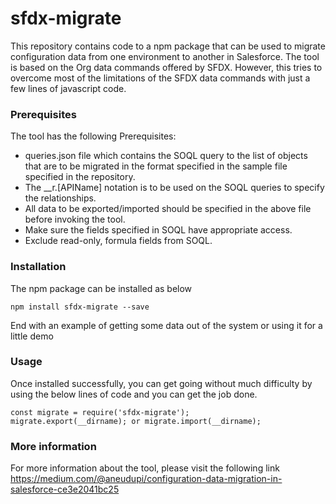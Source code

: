 # sfdx-migrate

This repository contains code to a npm package that can be used to migrate configuration data from one environment to another in Salesforce. The tool is based on the Org data commands offered by SFDX. However, this tries to overcome most of the limitations of the SFDX data commands with just a few lines of javascript code.

### Prerequisites

The tool has the following Prerequisites:
* queries.json file which contains the SOQL query to the list of objects that are to be migrated in the format specified in the sample file specified in the repository.
* The __r.[APIName] notation is to be used on the SOQL queries to specify the relationships.
* All data to be exported/imported should be specified in the above file before invoking the tool.
* Make sure the fields specified in SOQL have appropriate access.
* Exclude read-only, formula fields from SOQL.

### Installation

The npm package can be installed as below

```
npm install sfdx-migrate --save
```

End with an example of getting some data out of the system or using it for a little demo

### Usage

Once installed successfully, you can get going without much difficulty by using the below lines of code and you can get the job done.

```
const migrate = require('sfdx-migrate');
migrate.export(__dirname); or migrate.import(__dirname);
```

### More information
For more information about the tool, please visit the following link https://medium.com/@aneudupi/configuration-data-migration-in-salesforce-ce3e2041bc25


